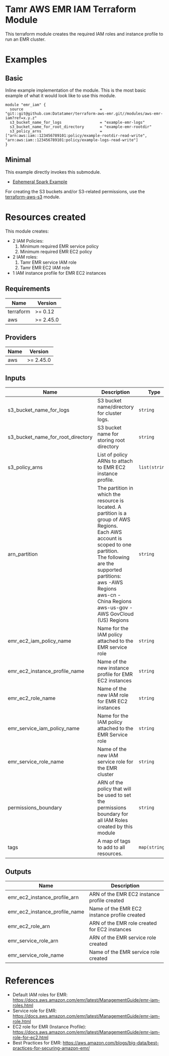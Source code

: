 # Tamr AWS EMR IAM Terraform Module
This terraform module creates the required IAM roles and instance profile to run an EMR cluster.

# Examples
## Basic
Inline example implementation of the module.  This is the most basic example of what it would look like to use this module.
```
module "emr_iam" {
  source                                  = "git::git@github.com:Datatamer/terraform-aws-emr.git//modules/aws-emr-iam?ref=x.y.z"
  s3_bucket_name_for_logs                 = "example-emr-logs"
  s3_bucket_name_for_root_directory       = "example-emr-rootdir"
  s3_policy_arns                          = ["arn:aws:iam::123456789101:policy/example-rootdir-read-write", "arn:aws:iam::123456789101:policy/example-logs-read-write"]
}
```
## Minimal
This example directly invokes this submodule.
- [Ephemeral Spark Example](https://github.com/Datatamer/terraform-aws-emr/tree/master/examples/ephemeral-spark)

For creating the S3 buckets and/or S3-related permissions, use the [terraform-aws-s3](https://github.com/Datatamer/terraform-aws-s3) module.

# Resources created
This module creates:
* 2 IAM Policies:
    1) Minimum required EMR service policy
    2) Minimum required EMR EC2 policy
* 2 IAM roles:
    1) Tamr EMR service IAM role
    2) Tamr EMR EC2 IAM role
* 1 IAM instance profile for EMR EC2 instances

<!-- BEGINNING OF PRE-COMMIT-TERRAFORM DOCS HOOK -->
## Requirements

| Name | Version |
|------|---------|
| terraform | >= 0.12 |
| aws | >= 2.45.0 |

## Providers

| Name | Version |
|------|---------|
| aws | >= 2.45.0 |

## Inputs

| Name | Description | Type | Default | Required |
|------|-------------|------|---------|:--------:|
| s3\_bucket\_name\_for\_logs | S3 bucket name/directory for cluster logs. | `string` | n/a | yes |
| s3\_bucket\_name\_for\_root\_directory | S3 bucket name for storing root directory | `string` | n/a | yes |
| s3\_policy\_arns | List of policy ARNs to attach to EMR EC2 instance profile. | `list(string)` | n/a | yes |
| arn\_partition | The partition in which the resource is located. A partition is a group of AWS Regions.<br>  Each AWS account is scoped to one partition.<br>  The following are the supported partitions:<br>    aws -AWS Regions<br>    aws-cn - China Regions<br>    aws-us-gov - AWS GovCloud (US) Regions | `string` | `"aws"` | no |
| emr\_ec2\_iam\_policy\_name | Name for the IAM policy attached to the EMR service role | `string` | `"tamr-emr-ec2-policy"` | no |
| emr\_ec2\_instance\_profile\_name | Name of the new instance profile for EMR EC2 instances | `string` | `"tamr_emr_ec2_instance_profile"` | no |
| emr\_ec2\_role\_name | Name of the new IAM role for EMR EC2 instances | `string` | `"tamr_emr_ec2_role"` | no |
| emr\_service\_iam\_policy\_name | Name for the IAM policy attached to the EMR Service role | `string` | `"tamr-emr-service-policy"` | no |
| emr\_service\_role\_name | Name of the new IAM service role for the EMR cluster | `string` | `"tamr_emr_service_role"` | no |
| permissions\_boundary | ARN of the policy that will be used to set the permissions boundary for all IAM Roles created by this module | `string` | `null` | no |
| tags | A map of tags to add to all resources. | `map(string)` | `{}` | no |

## Outputs

| Name | Description |
|------|-------------|
| emr\_ec2\_instance\_profile\_arn | ARN of the EMR EC2 instance profile created |
| emr\_ec2\_instance\_profile\_name | Name of the EMR EC2 instance profile created |
| emr\_ec2\_role\_arn | ARN of the EMR role created for EC2 instances |
| emr\_service\_role\_arn | ARN of the EMR service role created |
| emr\_service\_role\_name | Name of the EMR service role created |

<!-- END OF PRE-COMMIT-TERRAFORM DOCS HOOK -->

# References
* Default IAM roles for EMR: https://docs.aws.amazon.com/emr/latest/ManagementGuide/emr-iam-roles.html
* Service role for EMR: https://docs.aws.amazon.com/emr/latest/ManagementGuide/emr-iam-role.html
* EC2 role for EMR (Instance Profile): https://docs.aws.amazon.com/emr/latest/ManagementGuide/emr-iam-role-for-ec2.html
* Best Practices for EMR: https://aws.amazon.com/blogs/big-data/best-practices-for-securing-amazon-emr/
